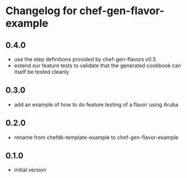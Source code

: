 # Changelog for chef-gen-flavor-example

## 0.4.0

* use the step definitions provided by chef-gen-flavors v0.5
* extend our feature tests to validate that the generated cookbook can itself be tested cleanly

## 0.3.0

* add an example of how to do feature testing of a flavor using Aruba

## 0.2.0

* rename from chefdk-template-example to chef-gen-flavor-example

## 0.1.0

* initial version
